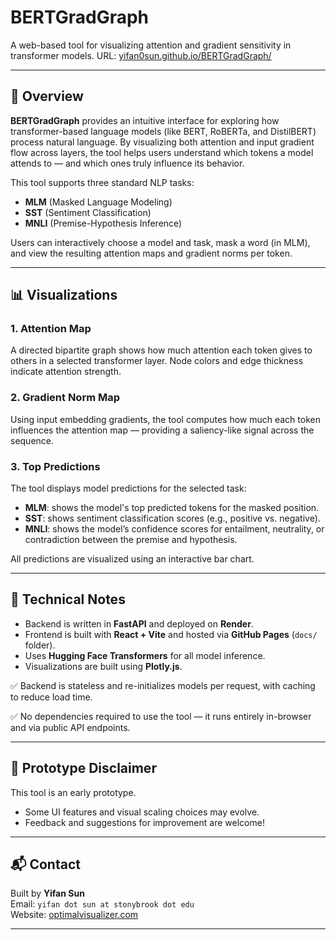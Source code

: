 # BERTGradGraph

A web-based tool for visualizing attention and gradient sensitivity in transformer models.
URL: [yifan0sun.github.io/BERTGradGraph/](https://yifan0sun.github.io/BERTGradGraph/)

---

## 🌟 Overview

**BERTGradGraph** provides an intuitive interface for exploring how transformer-based language models (like BERT, RoBERTa, and DistilBERT) process natural language. By visualizing both attention and input gradient flow across layers, the tool helps users understand which tokens a model attends to — and which ones truly influence its behavior.

This tool supports three standard NLP tasks:
- **MLM** (Masked Language Modeling)
- **SST** (Sentiment Classification)
- **MNLI** (Premise-Hypothesis Inference)

Users can interactively choose a model and task, mask a word (in MLM), and view the resulting attention maps and gradient norms per token.

---

## 📊 Visualizations

### 1. **Attention Map**

A directed bipartite graph shows how much attention each token gives to others in a selected transformer layer. Node colors and edge thickness indicate attention strength.

### 2. **Gradient Norm Map**

Using input embedding gradients, the tool computes how much each token influences the attention map — providing a saliency-like signal across the sequence.

### 3. **Top Predictions**

The tool displays model predictions for the selected task:
- **MLM**: shows the model's top predicted tokens for the masked position.
- **SST**: shows sentiment classification scores (e.g., positive vs. negative).
- **MNLI**: shows the model’s confidence scores for entailment, neutrality, or contradiction between the premise and hypothesis.

All predictions are visualized using an interactive bar chart.

---

## 📎 Technical Notes

- Backend is written in **FastAPI** and deployed on **Render**.
- Frontend is built with **React + Vite** and hosted via **GitHub Pages** (`docs/` folder).
- Uses **Hugging Face Transformers** for all model inference.
- Visualizations are built using **Plotly.js**.

✅ Backend is stateless and re-initializes models per request, with caching to reduce load time.

✅ No dependencies required to use the tool — it runs entirely in-browser and via public API endpoints.

---

## 🧪 Prototype Disclaimer

This tool is an early prototype.

- Some UI features and visual scaling choices may evolve.
- Feedback and suggestions for improvement are welcome!

---

## 📬 Contact

Built by **Yifan Sun**  
Email: `yifan dot sun at stonybrook dot edu`  
Website: [optimalvisualizer.com](http://optimalvisualizer.com)

---


